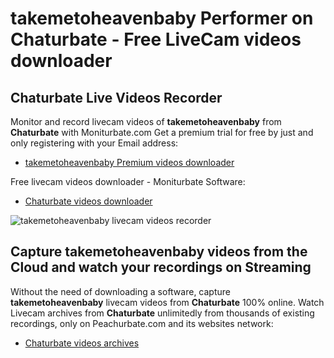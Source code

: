 # takemetoheavenbaby Performer on Chaturbate - Free LiveCam videos downloader

## Chaturbate Live Videos Recorder

Monitor and record livecam videos of **takemetoheavenbaby** from **Chaturbate** with Moniturbate.com
Get a premium trial for free by just and only registering with your Email address:
* [takemetoheavenbaby Premium videos downloader](https://moniturbate.com/request-demo-licence-key.html)

Free livecam videos downloader - Moniturbate Software:
* [Chaturbate videos downloader](https://moniturbate.com/moniturbate-download-software.html)

![takemetoheavenbaby livecam videos recorder](https://peachurnet.com/templates/moniturbate-software.png)


## Capture takemetoheavenbaby videos from the Cloud and watch your recordings on Streaming

Without the need of downloading a software, capture **takemetoheavenbaby** livecam videos from **Chaturbate** 100% online.
Watch Livecam archives from **Chaturbate** unlimitedly from thousands of existing recordings, only on Peachurbate.com and its websites network:
* [Chaturbate videos archives](https://peachurnet.com/)